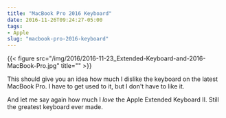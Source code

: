 ```yaml
---
title: "MacBook Pro 2016 Keyboard"
date: 2016-11-26T09:24:27-05:00
tags: 
- Apple
slug: "macbook-pro-2016-keyboard"
---
```


{{< figure src="/img/2016/2016-11-23_Extended-Keyboard-and-2016-MacBook-Pro.jpg" title="" >}}

This should give you an idea how much I dislike the keyboard on the latest
MacBook Pro. I have to get used to it, but I don't have to like it.

And let me say again how much I _love_ the Apple Extended Keyboard II. Still the
greatest keyboard ever made.
